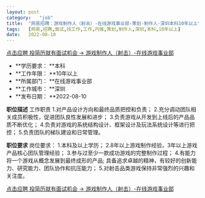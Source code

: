 ```yaml
---
layout:	post
category:	"job"
title:	"网易招聘：游戏制作人（射击）-在线游戏事业部-策划-制作人-深圳本科10年以上"
tags:	[网易,招聘,面试,找工作,工作,内推,策划,制作人,深圳,本科,10年以上]
date:	2022-08-10
---
```


[点击应聘 投简历就有面试机会 -> 游戏制作人（射击）-在线游戏事业部](http://mobile.bole.netease.com/bole/boleDetail?id=22484&employeeId=346f03c3cda5f04c&key=all)



- **学历要求： **本科
- **工作年限： **10年以上
- **所属部门： **在线游戏事业部
- **工作城市： **深圳
- **发布日期： **2022-08-10



**职位描述**
工作职责
1.对产品设计方向和最终品质把控和负责；
2.充分调动团队相关成员积极性，促进团队良性发展和进步；
3.负责游戏从开发到上线后的产品品质不断优化；
4.负责对游戏的系统结构设计、框架设计及玩法系统设计等进行把控；
5.负责团队的梯队建设和日常管理。





**职位要求**
岗位要求：
1.本科及以上学历；
2.8年以上游戏制作经验，3年以上游戏产品核心团队管理经验；
3.参与过至少一款成功游戏的完整制作过程；
4.有能力将一个游戏从概念发展到最终成形的产品; 具备追求卓越的精神，有较好的创新能力、研究能力、团队协作和抗压能力；
5.对射击品类游戏保持非常强烈的兴趣和关注度。



[点击应聘 投简历就有面试机会 -> 游戏制作人（射击）-在线游戏事业部](http://mobile.bole.netease.com/bole/boleDetail?id=22484&employeeId=346f03c3cda5f04c&key=all)